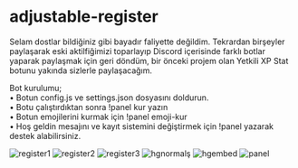 # adjustable-register
Selam dostlar bildiğiniz gibi bayadır faliyette değildim. Tekrardan birşeyler paylaşarak eski aktilfiğimizi toparlayıp Discord içerisinde farklı botlar yaparak paylaşmak için geri döndüm, bir önceki projem olan Yetkili XP Stat botunu yakında sizlerle paylaşacağım. 

Bot kurulumu;
<br>
• Botun config.js ve settings.json dosyasını doldurun.
<br>
• Botu çalıştırdıktan sonra !panel kur yazın
<br>
• Botun emojilerini kurmak için !panel emoji-kur
<br>
• Hoş geldin mesajını ve kayıt sistemini değiştirmek için !panel yazarak destek alabilirsiniz.
<br>

![register1](https://user-images.githubusercontent.com/68235392/148105859-807daea6-5dbf-4c5a-a1bc-36e7485f99af.png)
![register2](https://user-images.githubusercontent.com/68235392/148105870-718f7744-5bb6-4742-b262-0497f4856e2b.png)
![register3](https://user-images.githubusercontent.com/68235392/148105874-fc391a60-d4c5-4515-9d61-919ffbc6dd99.png)
![hgnormalş](https://user-images.githubusercontent.com/68235392/148422318-0d4c4c59-3dd4-4f63-b372-5e1e3031467a.png)
![hgembed](https://user-images.githubusercontent.com/68235392/148422329-681d4a7a-7c10-482e-9735-b0e083d6c760.png)
![panel](https://user-images.githubusercontent.com/68235392/148422340-8b728aae-fa0a-42d8-ae4d-622654c439db.png)
